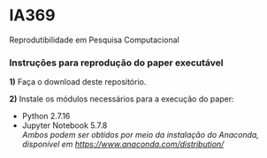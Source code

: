 # IA369
Reprodutibilidade em Pesquisa Computacional

### Instruções para reprodução do paper executável

**1)** Faça o download deste repositório.

**2)** Instale os módulos necessários para a execução do paper:
- Python 2.7.16
- Jupyter Notebook 5.7.8 <br>
      *Ambos podem ser obtidos por meio da instalação do Anaconda, disponível em https://www.anaconda.com/distribution/*


